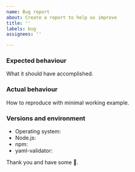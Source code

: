 ```yaml
---
name: Bug report
about: Create a report to help us improve
title: ''
labels: bug
assignees: ''

---
```


### Expected behaviour

What it should have accomplished.

### Actual behaviour

How to reproduce with minimal working example.

### Versions and environment

 * Operating system:
 * Node.js:
 * npm:
 * yaml-validator:

Thank you and have some :grapes:.
